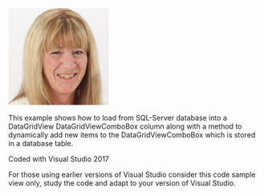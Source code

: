 <p align="left">
    <a href="https://social.technet.microsoft.com/profile/kareninstructor/">
    <img alt="logo" src="Assets/Karen.png">
    </a>
</p>

<p>This example shows how to load from SQL-Server database into a DataGridView DataGridViewComboBox column along with a method to dynamically add new items to the DataGridViewComboBox which is stored in a database table.</p>
<p>Coded with Visual Studio 2017</p>
<p>For those using earlier versions of Visual Studio consider this code sample view only, study the code and adapt to your version of Visual Studio.</p>